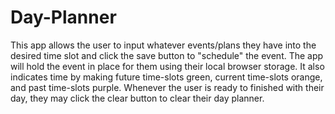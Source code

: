 # Day-Planner

This app allows the user to input whatever events/plans they have into the desired time slot and click the save button to "schedule" the event. The app will hold the event in place for them using their local browser storage. It also indicates time by making future time-slots green, current time-slots orange, and past time-slots purple. Whenever the user is ready to finished with their day, they may click the clear button to clear their day planner. 

